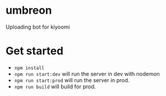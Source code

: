 # umbreon
Uploading bot for kiyoomi

# Get started

- `npm install`
- `npm run start:dev` will run the server in dev with nodemon
- `npm run start:prod` will run the server in prod.
- `npm run build` will build for prod.

